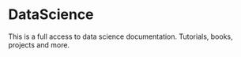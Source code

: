 # DataScience
This is a full access to data science documentation. Tutorials, books, projects and more.
